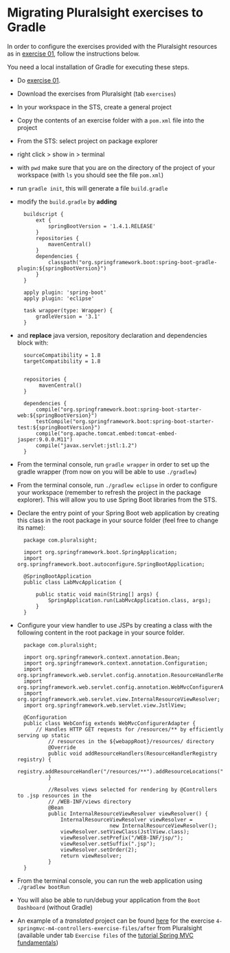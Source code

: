 <link rel='stylesheet' href='web/swiss.css'/>

# Migrating Pluralsight exercises to Gradle

In order to configure the exercises provided with the Pluralsight resources as in [exercise 01](https://github.com/uol-inf/CO2006-16-17/tree/master/sprint2/SpringMvc_ex01), follow the instructions below.

You need a local installation of Gradle for executing these steps.

* Do [exercise 01](https://github.com/uol-inf/CO2006-16-17/tree/master/sprint2/SpringMvc_ex01).
* Download the exercises from Pluralsight (tab `exercises`)
* In your workspace in the STS, create a general project
* Copy the contents of an exercise folder with a `pom.xml` file into the project 
* From the STS: select project on package explorer
* right click > show in > terminal
* with `pwd` make sure that you are on the directory of the project of your workspace (with `ls` you should see the file `pom.xml`)
* run `gradle init`, this will generate a file `build.gradle`
* modify the `build.gradle` by **adding**

		buildscript {
			ext {
				springBootVersion = '1.4.1.RELEASE'
			}
			repositories {
				mavenCentral()
			}
			dependencies {
				classpath("org.springframework.boot:spring-boot-gradle-plugin:${springBootVersion}")
			}
		}
		
		apply plugin: 'spring-boot'
		apply plugin: 'eclipse'
		
		task wrapper(type: Wrapper) {
		    gradleVersion = '3.1'
		}

* and **replace** java version, repository declaration and dependencies block with:

		sourceCompatibility = 1.8
		targetCompatibility = 1.8
		
		
		repositories {
		     mavenCentral()
		}
		
		dependencies {
		    compile("org.springframework.boot:spring-boot-starter-web:${springBootVersion}")
		    testCompile("org.springframework.boot:spring-boot-starter-test:${springBootVersion}")
		    compile("org.apache.tomcat.embed:tomcat-embed-jasper:9.0.0.M11")
			compile("javax.servlet:jstl:1.2")
		}

* From the terminal console, run `gradle wrapper` in order to set up the gradle wrapper (from now on you will be able to use `./gradlew`)
* From the terminal console, run `./gradlew eclipse` in order to configure  your workspace (remember to refresh the project in the package explorer). This will allow you to use Spring Boot libraries from the STS.
* Declare the entry point of your Spring Boot web application by creating this class in the root package in your source folder (feel free to change its name):

		package com.pluralsight;
		
		import org.springframework.boot.SpringApplication;
		import org.springframework.boot.autoconfigure.SpringBootApplication;
		
		@SpringBootApplication
		public class LabMvcApplication {
			
		    public static void main(String[] args) {
		        SpringApplication.run(LabMvcApplication.class, args);
		    }
		}
	
* Configure your view handler to use JSPs by creating a class with the following content in the root package in your source folder. 

		package com.pluralsight;
		
		import org.springframework.context.annotation.Bean;
		import org.springframework.context.annotation.Configuration;
		import org.springframework.web.servlet.config.annotation.ResourceHandlerRegistry;
		import org.springframework.web.servlet.config.annotation.WebMvcConfigurerAdapter;
		import org.springframework.web.servlet.view.InternalResourceViewResolver;
		import org.springframework.web.servlet.view.JstlView;
		
		@Configuration
		public class WebConfig extends WebMvcConfigurerAdapter {
			// Handles HTTP GET requests for /resources/** by efficiently serving up static 
				// resources in the ${webappRoot}/resources/ directory
				@Override
				public void addResourceHandlers(ResourceHandlerRegistry registry) {
					registry.addResourceHandler("/resources/**").addResourceLocations("/resources/");
				}
				  
				//Resolves views selected for rendering by @Controllers to .jsp resources in the 
				// /WEB-INF/views directory
				@Bean
				public InternalResourceViewResolver viewResolver() {
					InternalResourceViewResolver viewResolver = 
			                        new InternalResourceViewResolver();
					viewResolver.setViewClass(JstlView.class);
					viewResolver.setPrefix("/WEB-INF/jsp/");
					viewResolver.setSuffix(".jsp");
					viewResolver.setOrder(2);
					return viewResolver;
				}
		}

* From the terminal console, you can run the web application using `./gradlew bootRun`
* You will also be able to run/debug your application from the `Boot Dashboard` (without Gradle)
* An example of a *translated* project can be found [here](https://github.com/uol-inf/CO2006-16-17/tree/master/sprint2/SpringMvc_Pluralsight) for the exercise `4-springmvc-m4-controllers-exercise-files/after` from Pluralsight (available under tab `Exercise files` of the [tutorial Spring MVC fundamentals](https://app.pluralsight.com/library/courses/springmvc-intro/table-of-contents))

 





